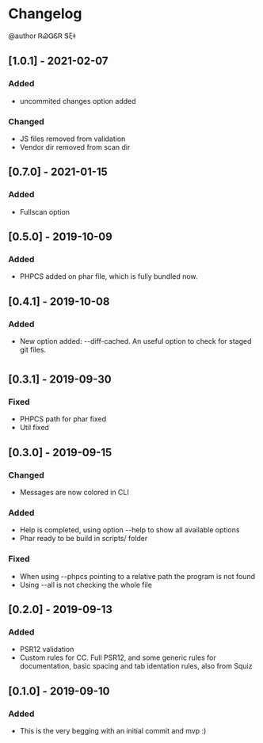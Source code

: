 # Changelog
@author ᏒᏊᏀᏋᏒ ᏕξᏐ

## [1.0.1] - 2021-02-07
### Added
- uncommited changes option added

### Changed
- JS files removed from validation
- Vendor dir removed from scan dir


## [0.7.0] - 2021-01-15
### Added
- Fullscan option


## [0.5.0] - 2019-10-09
### Added
- PHPCS added on phar file, which is fully bundled now.


## [0.4.1] - 2019-10-08
### Added
- New option added: --diff-cached. An useful option to check for staged git files.


#
## [0.3.1] - 2019-09-30
### Fixed
- PHPCS path for phar fixed
- Util fixed


## [0.3.0] - 2019-09-15
### Changed
- Messages are now colored in CLI

### Added
- Help is completed, using option --help to show all available options
- Phar ready to be build in scripts/ folder

### Fixed
- When using --phpcs pointing to a relative path the program is not found
- Using --all is not checking the whole file


## [0.2.0] - 2019-09-13
### Added
- PSR12 validation
- Custom rules for CC. Full PSR12, and some generic rules for documentation, basic spacing and tab identation rules, also from Squiz


## [0.1.0] - 2019-09-10
### Added
- This is the very begging with an initial commit and mvp :)

